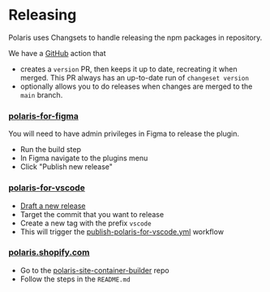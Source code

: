 # Releasing

Polaris uses Changsets to handle releasing the npm packages in repository.

We have a [GitHub](https://github.com/changesets/action) action that

- creates a `version` PR, then keeps it up to date, recreating it when merged. This PR always has an up-to-date run of `changeset version`
- optionally allows you to do releases when changes are merged to the `main` branch.

### [polaris-for-figma](/polaris-for-figma)

You will need to have admin privileges in Figma to release the plugin.

- Run the build step
- In Figma navigate to the plugins menu
- Click "Publish new release"

### [polaris-for-vscode](/polaris-for-vscode)

- [Draft a new release](https://github.com/Shopify/polaris/releases)
- Target the commit that you want to release
- Create a new tag with the prefix `vscode`
- This will trigger the [publish-polaris-for-vscode.yml](https://github.com/Shopify/polaris/blob/main/.github/workflows/publish-polaris-for-vscode.yml) workflow

### [polaris.shopify.com](/polaris.shopify.com)

- Go to the [polaris-site-container-builder](https://github.com/Shopify/polaris-site-container-builder) repo
- Follow the steps in the `README.md`
